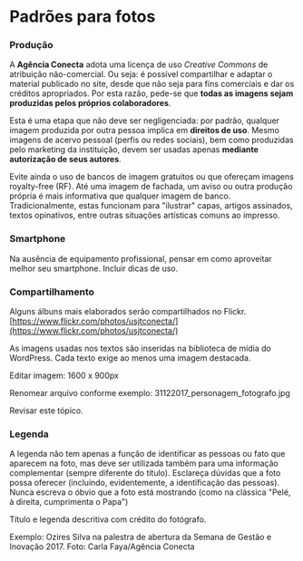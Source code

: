 # Padrões para fotos

### Produção

A **Agência Conecta** adota uma licença de uso _Creative Commons_ de atribuição não-comercial. Ou seja: é possível compartilhar e adaptar o material publicado no site, desde que não seja para fins comerciais e dar os créditos apropriados. Por esta razão, pede-se que **todas as imagens sejam produzidas pelos próprios colaboradores**.

Esta é uma etapa que não deve ser negligenciada: por padrão, qualquer imagem produzida por outra pessoa implica em **direitos de uso**. Mesmo imagens de acervo pessoal \(perfis ou redes sociais\), bem como produzidas pelo marketing da instituição, devem ser usadas apenas **mediante autorização de seus autores**.

Evite ainda o uso de bancos de imagem gratuitos ou que ofereçam imagens royalty-free \(RF\). Até uma imagem de fachada, um aviso ou outra produção própria é mais informativa que qualquer imagem de banco. Tradicionalmente, estas funcionam para "ilustrar" capas, artigos assinados, textos opinativos, entre outras situações artísticas comuns ao impresso.

### Smartphone

Na ausência de equipamento profissional, pensar em como aproveitar melhor seu smartphone. Incluir dicas de uso.

### Compartilhamento

Alguns álbuns mais elaborados serão compartilhados no Flickr. [https://www.flickr.com/photos/usjtconecta/](https://www.flickr.com/photos/usjtconecta/)

As imagens usadas nos textos são inseridas na biblioteca de mídia do WordPress. Cada texto exige ao menos uma imagem destacada.

Editar imagem: 1600 x 900px

Renomear arquivo conforme exemplo: 31122017\_personagem\_fotografo.jpg

Revisar este tópico.

### Legenda

A legenda não tem apenas a função de identificar as pessoas ou fato que aparecem na foto, mas deve ser utilizada também para uma informação complementar \(sempre diferente do título\). Esclareça dúvidas que a foto possa oferecer \(incluindo, evidentemente, a identificação das pessoas\). Nunca escreva o óbvio que a foto está mostrando \(como na clássica "Pelé, à direita, cumprimenta o Papa"\)

Título e legenda descritiva com crédito do fotógrafo.

Exemplo: Ozires Silva na palestra de abertura da Semana de Gestão e Inovação 2017. Foto: Carla Faya/Agência Conecta

